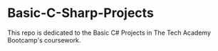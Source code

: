 # Basic-C-Sharp-Projects
This repo is dedicated to the Basic C# Projects in The Tech Academy Bootcamp's coursework.
